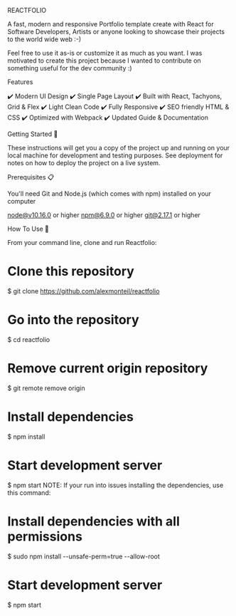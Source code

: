 REACTFOLIO

A fast, modern and responsive Portfolio template create with React for Software Developers, Artists or anyone looking to showcase their projects to the world wide web :-)

Feel free to use it as-is or customize it as much as you want. I was motivated to create this project because I wanted to contribute on something useful for the dev community :)

Features

✔️ Modern UI Design
✔️ Single Page Layout 
✔️ Built with React, Tachyons, Grid & Flex
✔️ Light Clean Code
✔️ Fully Responsive
✔️ SEO friendly HTML & CSS
✔️ Optimized with Webpack
✔️ Updated Guide & Documentation

Getting Started 🚀

These instructions will get you a copy of the project up and running on your local machine for development and testing purposes. See deployment for notes on how to deploy the project on a live system.

Prerequisites 📋

You'll need Git and Node.js (which comes with npm) installed on your computer

node@v10.16.0 or higher
npm@6.9.0 or higher
git@2.17.1 or higher


How To Use 🔧

From your command line, clone and run Reactfolio:

# Clone this repository
$ git clone https://github.com/alexmonteil/reactfolio

# Go into the repository
$ cd reactfolio

# Remove current origin repository
$ git remote remove origin

# Install dependencies
$ npm install

# Start development server
$ npm start
NOTE: If your run into issues installing the dependencies, use this command:

# Install dependencies with all permissions
$ sudo npm install --unsafe-perm=true --allow-root

# Start development server
$ npm start
